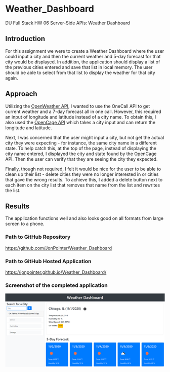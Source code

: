 # Weather_Dashboard

DU Full Stack HW 06 Server-Side APIs: Weather Dashboard

## Introduction

For this assignment we were to create a Weather Dashboard where the user could input a city and then the current weather and 5-day forecast for that city would be displayed. In addition, the application should display a list of the previous cities entered and save that list in local memory. The user should be able to select from that list to display the weather for that city again.

## Approach

Utilizing the [OpenWeather API](https://openweathermap.org/api), I wanted to use the OneCall API to get current weather and a 7-day forecast all in one call. However, this required an input of longitude and latitude instead of a city name. To obtain this, I also used the [OpenCage API](https://opencagedata.com/api) which takes a city input and can return the longitude and latitude.

Next, I was concerned that the user might input a city, but not get the actual city they were expecting - for instance, the same city name in a different state. To help catch this, at the top of the page, instead of displaying the city name entered, I displayed the city and state found by the OpenCage API. Then the user can verify that they are seeing the city they expected.

Finally, though not required, I felt it would be nice for the user to be able to clean up their list - delete cities they were no longer interested in or cities that gave the wrong results. To achieve this, I added a delete button next to each item on the city list that removes that name from the list and rewrites the list.

## Results

The application functions well and also looks good on all formats from large screen to a phone.

### Path to GitHub Repository

<https://github.com/JonPointer/Weather_Dashboard>

### Path to GitHub Hosted Application

<https://jonpointer.github.io/Weather_Dashboard/>

### Screenshot of the completed application

![Weather Dashboard Screenshot](./Assets/images/ScreenShot.PNG)
